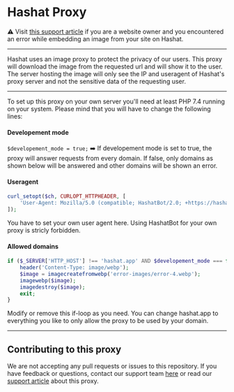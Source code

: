 # Hashat Proxy

⚠️ Visit [this support article](https://go.hashat.app/proxy-troubleshoot) if you are a website owner and you encountered an error while embedding an image from your site on Hashat.

___

Hashat uses an image proxy to protect the privacy of our users.
This proxy will download the image from the requested url and will show it to the user.
The server hosting the image will only see the IP and useragent of Hashat's proxy server and not the sensitive data of the requesting user.

___

To set up this proxy on your own server you'll need at least PHP 7.4 running on your system.
Please mind that you will have to change the following lines:

#### Developement mode
`$developement_mode = true;` ➡️ If developement mode is set to true, the proxy will answer requests from every domain. If false, only domains as shown below will be answered and other domains will be shown an error.

#### Useragent
```php
curl_setopt($ch, CURLOPT_HTTPHEADER, [
    'User-Agent: Mozilla/5.0 (compatible; HashatBot/2.0; +https://hashat.app);'
]);
```
You have to set your own user agent here. Using HashatBot for your own proxy is stricly forbidden.

#### Allowed domains
```php
if ($_SERVER['HTTP_HOST'] !== 'hashat.app' AND $developement_mode === false) {
    header('Content-Type: image/webp');
    $image = imagecreatefromwebp('error-images/error-4.webp');
    imagewebp($image);
    imagedestroy($image);
    exit;
}
```
Modify or remove this if-loop as you need. You can change hashat.app to everything you like to only allow the proxy to be used by your domain.

___

## Contributing to this proxy
We are not accepting any pull requests or issues to this repository.
If you have feedback or questions, contact our support team [here](https://go.hashat.app/contact) or read our [support article](https://go.hashat.app/proxy-troubleshooting) about this proxy.
